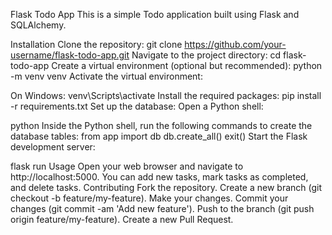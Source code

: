 
Flask Todo App
This is a simple Todo application built using Flask and SQLAlchemy.

Installation
Clone the repository: git clone https://github.com/your-username/flask-todo-app.git
Navigate to the project directory: cd flask-todo-app
Create a virtual environment (optional but recommended): python -m venv venv
Activate the virtual environment:

On Windows: venv\Scripts\activate
Install the required packages:
pip install -r requirements.txt
Set up the database: Open a Python shell:

python
Inside the Python shell, run the following commands to create the database tables:
from app import db
db.create_all()
exit()
Start the Flask development server:

flask run
Usage
Open your web browser and navigate to http://localhost:5000.
You can add new tasks, mark tasks as completed, and delete tasks.
Contributing
Fork the repository.
Create a new branch (git checkout -b feature/my-feature).
Make your changes.
Commit your changes (git commit -am 'Add new feature').
Push to the branch (git push origin feature/my-feature).
Create a new Pull Request.
